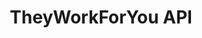 ---
schema: default
title: TheyWorkForYou API
organization: mySociety
notes: >-
  Explore TheyWorkForYou's information on UK Politicians, parliamentary debates,
  written answers, and written ministerial statements. 
resources:
  - name: TheyWorkForYou API Documentation and Instructions
    url: 'https://www.theyworkforyou.com/api/'
    format: api
  - name: Python
    url: 'https://github.com/ajparsons/twfy-python'
    format: library
  - name: PHP
    url: 'https://github.com/rubenarakelyan/twfyapi/'
    format: library
  - name: Clojure
    url: 'https://github.com/rhinocratic/twfy'
    format: library
  - name: Lisp
    url: 'https://github.com/jamtho/twfy'
    format: library
  - name: PHP
    url: 'https://github.com/rubenarakelyan/twfyapi/'
    format: library
  - name: Java
    url: 'https://sourceforge.net/projects/twfyjavaapi/'
    format: library
  - name: Perl
    url: >-
      http://search.cpan.org/~sden/WebService-TWFY-API-0.07.2/lib/WebService/TWFY/API.pm
    format: library
  - name: PHP
    url: 'https://github.com/rubenarakelyan/twfyapi/'
    format: library
  - name: Ruby
    url: 'https://github.com/bruce/twfy'
    format: library
  - name: Node
    url: 'https://github.com/ifraixedes/node-theyworkforyou-api'
    format: library
license: ''
category:
  - People
  - APIs
  - United Kingdom
  - GE2017
maintainer: mySociety
maintainer_email: ''
last_modified: ''
more_info: ''
---